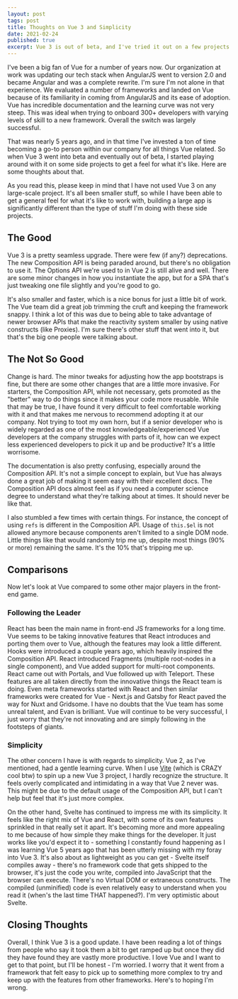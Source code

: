 ```yaml
---
layout: post
tags: post
title: Thoughts on Vue 3 and Simplicity
date: 2021-02-24
published: true
excerpt: Vue 3 is out of beta, and I've tried it out on a few projects. Here are some early thoughts.
---
```


I've been a big fan of Vue for a number of years now. Our organization at work was updating our tech stack when AngularJS went to version 2.0 and became Angular and was a complete rewrite. I'm sure I'm not alone in that experience. We evaluated a number of frameworks and landed on Vue because of its familiarity in coming from AngularJS and its ease of adoption. Vue has incredible documentation and the learning curve was not very steep. This was ideal when trying to onboard 300+ developers with varying levels of skill to a new framework. Overall the switch was largely successful.

That was nearly 5 years ago, and in that time I've invested a ton of time becoming a go-to person within our company for all things Vue related. So when Vue 3 went into beta and eventually out of beta, I started playing around with it on some side projects to get a feel for what it's like. Here are some thoughts about that.

<div class="not-prose">
    <div class="rounded-md bg-yellow-50 dark:bg-yellow-100 p-4 lg:p-6">
        <div class="flex">
            <div class="ml-3 text-yellow-700 text-base lg:text-2xl !leading-relaxed">
            <p>As you read this, please keep in mind that I have not used Vue 3 on any large-scale project. It's all been smaller stuff, so while I have been able to get a general feel for what it's like to work with, building a large app is significantly different than the type of stuff I'm doing with these side projects.</p>
            </div>
        </div>
    </div>
</div>

## The Good

Vue 3 is a pretty seamless upgrade. There were few (if any?) deprecations. The new Composition API is being paraded around, but there's no obligation to use it. The Options API we're used to in Vue 2 is still alive and well. There are some minor changes in how you instantiate the app, but for a SPA that's just tweaking one file slightly and you're good to go.

It's also smaller and faster, which is a nice bonus for just a little bit of work. The Vue team did a great job trimming the cruft and keeping the framework snappy. I think a lot of this was due to being able to take advantage of newer browser APIs that make the reactivity system smaller by using native constructs (like Proxies). I'm sure there's other stuff that went into it, but that's the big one people were talking about.

## The Not So Good

Change is hard. The minor tweaks for adjusting how the app bootstraps is fine, but there are some other changes that are a little more invasive. For starters, the Composition API, while not necessary, gets promoted as the "better" way to do things since it makes your code more reusable. While that may be true, I have found it very difficult to feel comfortable working with it and that makes me nervous to recommend adopting it at our company. Not trying to toot my own horn, but if a senior developer who is widely regarded as one of the most knowledgeable/experienced Vue developers at the company struggles with parts of it, how can we expect less experienced developers to pick it up and be productive? It's a little worrisome.

The documentation is also pretty confusing, especially around the Composition API. It's not a simple concept to explain, but Vue has always done a great job of making it seem easy with their excellent docs. The Composition API docs almost feel as if you need a computer science degree to understand what they're talking about at times. It should never be like that.

I also stumbled a few times with certain things. For instance, the concept of using `refs` is different in the Composition API. Usage of `this.$el` is not allowed anymore because components aren't limited to a single DOM node. Little things like that would randomly trip me up, despite most things (90% or more) remaining the same. It's the 10% that's tripping me up.

## Comparisons

Now let's look at Vue compared to some other major players in the front-end game.

### Following the Leader

React has been the main name in front-end JS frameworks for a long time. Vue seems to be taking innovative features that React introduces and porting them over to Vue, although the features may look a little different. Hooks were introduced a couple years ago, which heavily inspired the Composition API. React introduced Fragments (multiple root-nodes in a single component), and Vue added support for multi-root components. React came out with Portals, and Vue followed up with Teleport. These features are all taken directly from the innovative things the React team is doing. Even meta frameworks started with React and then similar frameworks were created for Vue - Next.js and Gatsby for React paved the way for Nuxt and Gridsome. I have no doubts that the Vue team has some unreal talent, and Evan is brilliant. Vue will continue to be very successful, I just worry that they're not innovating and are simply following in the footsteps of giants.

### Simplicity

The other concern I have is with regards to simplicity. Vue 2, as I've mentioned, had a gentle learning curve. When I use [Vite](https://vitejs.dev) (which is CRAZY cool btw) to spin up a new Vue 3 project, I hardly recognize the structure. It feels overly complicated and intimidating in a way that Vue 2 never was. This might be due to the default usage of the Composition API, but I can't help but feel that it's just more complex.

On the other hand, Svelte has continued to impress me with its simplicity. It feels like the right mix of Vue and React, with some of its own features sprinkled in that really set it apart. It's becoming more and more appealing to me because of how simple they make things for the developer. It just works like you'd expect it to - something I constantly found happening as I was learning Vue 5 years ago that has been utterly missing with my foray into Vue 3. It's also about as lightweight as you can get - Svelte itself compiles away - there's no framework code that gets shipped to the browser, it's just the code you write, compiled into JavaScript that the browser can execute. There's no Virtual DOM or extraneous constructs. The compiled (unminified) code is even relatively easy to understand when you read it (when's the last time THAT happened?). I'm very optimistic about Svelte.

## Closing Thoughts

Overall, I think Vue 3 is a good update. I have been reading a lot of things from people who say it took them a bit to get ramped up but once they did they have found they are vastly more productive. I love Vue and I want to get to that point, but I'll be honest - I'm worried. I worry that it went from a framework that felt easy to pick up to something more complex to try and keep up with the features from other frameworks. Here's to hoping I'm wrong.
